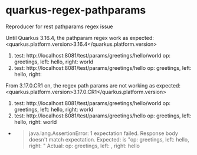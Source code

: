 # quarkus-regex-pathparams
Reproducer for rest pathparams regex issue

Until Quarkus 3.16.4, the pathparam regex work as expected:
    <quarkus.platform.version>3.16.4</quarkus.platform.version>

1. test: http://localhost:8081/test/params/greetings/hello/world
   op: greetings, left: hello, right: world
2. test: http://localhost:8081/test/params/greetings/hello
   op: greetings, left: hello, right:

From 3.17.0.CR1 on, the regex path params are not working as expected:
    <quarkus.platform.version>3.17.0.CR1</quarkus.platform.version>

1. test: http://localhost:8081/test/params/greetings/hello/world 
   op: greetings, left: hello, right: world
2. test: http://localhost:8081/test/params/greetings/hello 
   op: greetings, left: hello, right: world
- > java.lang.AssertionError: 1 expectation failed.
   Response body doesn't match expectation.
   Expected: is "op: greetings, left: hello, right: "
   Actual: op: greetings, left: , right: hello
